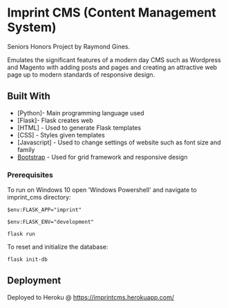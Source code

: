 # Imprint CMS (Content Management System)

Seniors Honors Project by Raymond Gines.

Emulates the significant features of a modern day CMS such as Wordpress and Magento with adding posts and pages and creating an attractive web page up to modern standards of responsive design.

## Built With

* [Python]- Main programming language used
* [Flask]- Flask creates web
* [HTML] - Used to generate Flask templates
* [CSS] - Styles given templates
* [Javascript] - Used to change settings of website such as font size and family
* [Bootstrap](https://getbootstrap.com/) - Used for grid framework and responsive design

### Prerequisites

To run on Windows 10 open 'Windows Powershell' and navigate to imprint_cms directory:

```
$env:FLASK_APP="imprint"
```
```
$env:FLASK_ENV="development"
```
```
flask run
```

To reset and initialize the database:
```
flask init-db
```

## Deployment

Deployed to Heroku @ https://imprintcms.herokuapp.com/
